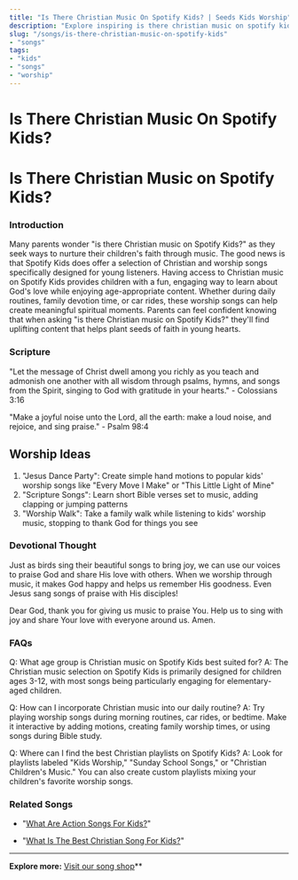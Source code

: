```yaml
---
title: "Is There Christian Music On Spotify Kids? | Seeds Kids Worship"
description: "Explore inspiring is there christian music on spotify kids? for children's worship and faith development. Biblical music resources for families and ministry."
slug: "/songs/is-there-christian-music-on-spotify-kids"
- "songs"
tags:
- "kids"
- "songs"
- "worship"
---
```


# Is There Christian Music On Spotify Kids?

# Is There Christian Music on Spotify Kids?
### Introduction
Many parents wonder "is there Christian music on Spotify Kids?" as they seek ways to nurture their children's faith through music. The good news is that Spotify Kids does offer a selection of Christian and worship songs specifically designed for young listeners. Having access to Christian music on Spotify Kids provides children with a fun, engaging way to learn about God's love while enjoying age-appropriate content. Whether during daily routines, family devotion time, or car rides, these worship songs can help create meaningful spiritual moments. Parents can feel confident knowing that when asking "is there Christian music on Spotify Kids?" they'll find uplifting content that helps plant seeds of faith in young hearts.

### Scripture
"Let the message of Christ dwell among you richly as you teach and admonish one another with all wisdom through psalms, hymns, and songs from the Spirit, singing to God with gratitude in your hearts." - Colossians 3:16

"Make a joyful noise unto the Lord, all the earth: make a loud noise, and rejoice, and sing praise." - Psalm 98:4

## Worship Ideas
1. "Jesus Dance Party": Create simple hand motions to popular kids' worship songs like "Every Move I Make" or "This Little Light of Mine"
2. "Scripture Songs": Learn short Bible verses set to music, adding clapping or jumping patterns
3. "Worship Walk": Take a family walk while listening to kids' worship music, stopping to thank God for things you see

### Devotional Thought
Just as birds sing their beautiful songs to bring joy, we can use our voices to praise God and share His love with others. When we worship through music, it makes God happy and helps us remember His goodness. Even Jesus sang songs of praise with His disciples!

Dear God, thank you for giving us music to praise You. Help us to sing with joy and share Your love with everyone around us. Amen.

### FAQs

Q: What age group is Christian music on Spotify Kids best suited for?
A: The Christian music selection on Spotify Kids is primarily designed for children ages 3-12, with most songs being particularly engaging for elementary-aged children.

Q: How can I incorporate Christian music into our daily routine?
A: Try playing worship songs during morning routines, car rides, or bedtime. Make it interactive by adding motions, creating family worship times, or using songs during Bible study.

Q: Where can I find the best Christian playlists on Spotify Kids?
A: Look for playlists labeled "Kids Worship," "Sunday School Songs," or "Christian Children's Music." You can also create custom playlists mixing your children's favorite worship songs.

### Related Songs

- "[What Are Action Songs For Kids?](/songs/what-are-action-songs-for-kids/)"

- "[What Is The Best Christian Song For Kids?](/songs/what-is-the-best-christian-song-for-kids/)"

---

**Explore more:** [Visit our song shop](https://seedskidsworship.com/shop)**

<!-- Schema Markup -->
<script type="application/ld+json">
{
  "@context": "https://schema.org",
  "@type": "MusicRecording",
  "name": "Is There Christian Music On Spotify Kids?",
  "byArtist": {
    "@type": "MusicGroup",
    "name": "Seeds Kids Worship"
  },
  "isFamilyFriendly": true,
  "url": "https://seedskidsworship.com/songs/is-there-christian-music-on-spotify-kids/"
}
</script>